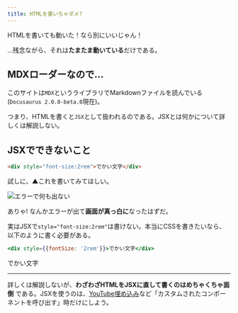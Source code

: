 ```yaml
---
title: HTMLを書いちゃダメ?
---
```


HTMLを書いても動いた！なら別にいいじゃん！

...残念ながら、それは**たまたま動いている**だけである。

## MDXローダーなので...

このサイトは`MDX`というライブラリでMarkdownファイルを読んでいる(`Docusaurus 2.0.0-beta.0`現在)。

つまり、HTMLを書くと`JSX`として扱われるのである。JSXとは何かについて詳しくは解説しない。

## JSXでできないこと

```html
<div style="font-size:2rem">でかい文字</div>
```

試しに、▲これを書いてみてほしい。

![エラーで何も出ない](https://bn02pap001files.storage.live.com/y4mjEz3cE_bIkWItAupTMAk3vigjjWomBjvMpBLT8FDJUfr43AhfMCQqrfe-blceE_mJkGNiMBDCL5K_kMwwuaJCcl1ridpwBrXRJ_RhrgYAScHGzEZqS_ZpRLgzJo6OTYkgOG6Gmy_jiCOV5z3UBVRlvoHMK2WDwQZOscK7sNTVM8wcoZoD_hGDzxD1F-RjZQ6?width=660&height=594&cropmode=none)

ありゃ! なんかエラーが出て**画面が真っ白に**なったはずだ。

実はJSXで`style="font-size:2rem"`は書けない。本当にCSSを書きたいなら、以下のように書く必要がある。

```jsx
<div style={{fontSize: '2rem'}}>でかい文字</div>
```

<div style={{fontSize: '2rem'}}>でかい文字</div>

---

詳しくは解説しないが、**わざわざHTMLをJSXに直して書くのはめちゃくちゃ面倒** である。JSXを使うのは、[YouTube埋め込み](./youtube-embed/)など「カスタムされたコンポーネントを呼び出す」時だけにしよう。
